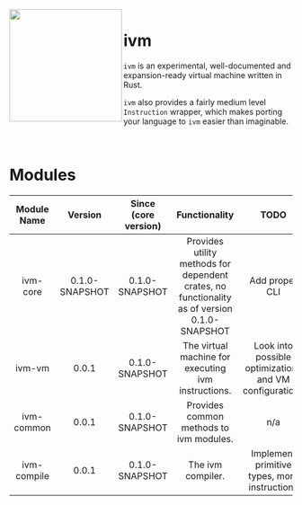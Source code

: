 <img src="https://repository-images.githubusercontent.com/505921096/e5f2b3f3-8939-4f66-bf8c-3fa326d04a4d" width="200" align="left">

# ivm
`ivm` is an experimental, well-documented and expansion-ready virtual machine written in Rust.

`ivm` also provides a fairly medium level `Instruction` wrapper, which makes porting your language to `ivm` easier
than imaginable.

&nbsp;

# Modules

| Module Name | Version | Since (core version) | Functionality | TODO |
|:---:|:---:|:---:|:---:|:---:|
| ivm-core | 0.1.0-SNAPSHOT | 0.1.0-SNAPSHOT | Provides utility methods for dependent crates, no functionality as of version 0.1.0-SNAPSHOT | Add proper CLI |
| ivm-vm | 0.0.1 | 0.1.0-SNAPSHOT | The virtual machine for executing ivm instructions. | Look into possible optimizations and VM configurations |
| ivm-common | 0.0.1 | 0.1.0-SNAPSHOT | Provides common methods to ivm modules. | n/a |
| ivm-compile | 0.0.1 | 0.1.0-SNAPSHOT | The ivm compiler. | Implement primitive types, more instructions |
